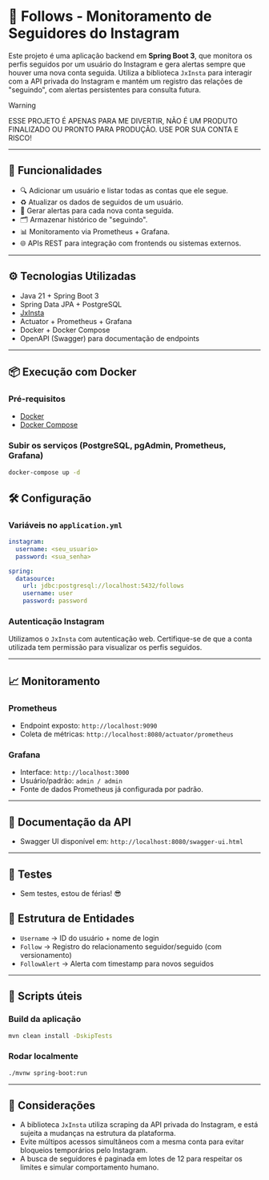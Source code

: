 # 📸 Follows - Monitoramento de Seguidores do Instagram

Este projeto é uma aplicação backend em **Spring Boot 3**, que monitora os perfis seguidos por um usuário do Instagram e gera alertas sempre que houver uma nova conta seguida. 
Utiliza a biblioteca `JxInsta` para interagir com a API privada do Instagram e mantém um registro das relações de "seguindo", com alertas persistentes para consulta futura.

> [!WARNING]
> ESSE PROJETO É APENAS PARA ME DIVERTIR, NÃO É UM PRODUTO FINALIZADO OU PRONTO PARA PRODUÇÃO. USE POR SUA CONTA E RISCO!

---

## 🚀 Funcionalidades

- 🔍 Adicionar um usuário e listar todas as contas que ele segue.
- ♻️ Atualizar os dados de seguidos de um usuário.
- 📩 Gerar alertas para cada nova conta seguida.
- 🗂 Armazenar histórico de "seguindo".
- 📊 Monitoramento via Prometheus + Grafana.
- 🌐 APIs REST para integração com frontends ou sistemas externos.

---

## ⚙️ Tecnologias Utilizadas

- Java 21 + Spring Boot 3
- Spring Data JPA + PostgreSQL
- [JxInsta](https://github.com/ErrorxCode/JxInsta)
- Actuator + Prometheus + Grafana
- Docker + Docker Compose
- OpenAPI (Swagger) para documentação de endpoints

---

## 📦 Execução com Docker

### Pré-requisitos

* [Docker](https://www.docker.com/)
* [Docker Compose](https://docs.docker.com/compose/)

### Subir os serviços (PostgreSQL, pgAdmin, Prometheus, Grafana)

```bash
docker-compose up -d
```


## 🛠 Configuração

### Variáveis no `application.yml`

```yaml
instagram:
  username: <seu_usuario>
  password: <sua_senha>

spring:
  datasource:
    url: jdbc:postgresql://localhost:5432/follows
    username: user
    password: password
```

### Autenticação Instagram

Utilizamos o `JxInsta` com autenticação web. Certifique-se de que a conta utilizada tem permissão para visualizar os perfis seguidos.

---

## 📈 Monitoramento

### Prometheus

* Endpoint exposto: `http://localhost:9090`
* Coleta de métricas: `http://localhost:8080/actuator/prometheus`

### Grafana

* Interface: `http://localhost:3000`
* Usuário/padrão: `admin / admin`
* Fonte de dados Prometheus já configurada por padrão.

---

## 📄 Documentação da API

* Swagger UI disponível em: `http://localhost:8080/swagger-ui.html`

---

## 🧪 Testes

* Sem testes, estou de férias! 😎

## 🧩 Estrutura de Entidades

* `Username` → ID do usuário + nome de login
* `Follow` → Registro do relacionamento seguidor/seguido (com versionamento)
* `FollowAlert` → Alerta com timestamp para novos seguidos

---

## 🧰 Scripts úteis

### Build da aplicação

```bash
mvn clean install -DskipTests
```

### Rodar localmente

```bash
./mvnw spring-boot:run
```

---

## 🧠 Considerações

* A biblioteca `JxInsta` utiliza scraping da API privada do Instagram, e está sujeita a mudanças na estrutura da plataforma.
* Evite múltipos acessos simultâneos com a mesma conta para evitar bloqueios temporários pelo Instagram.
* A busca de seguidores é paginada em lotes de 12 para respeitar os limites e simular comportamento humano.

